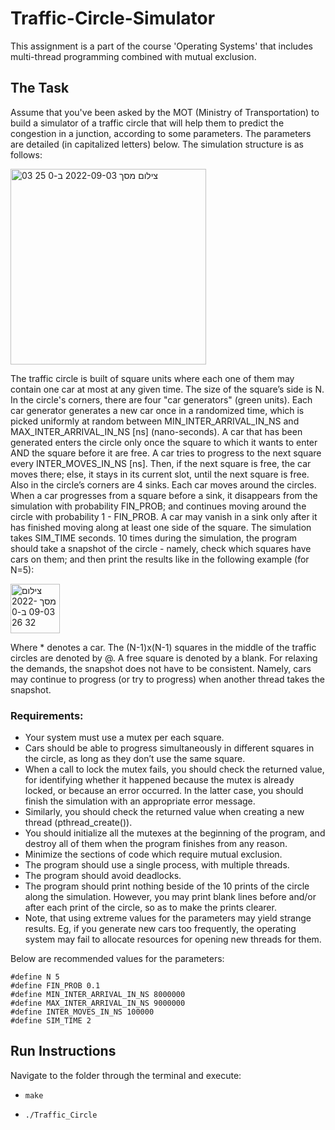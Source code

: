 # Traffic-Circle-Simulator

This assignment is a part of the course 'Operating Systems' that includes multi-thread programming combined with mutual exclusion.

## The Task

Assume that you've been asked by the MOT (Ministry of Transportation) to build a simulator of a traffic circle that will help them to predict the congestion in a junction, according to some parameters. The parameters are detailed (in capitalized letters) below.
The simulation structure is as follows:

<img width="313" alt="צילום מסך 2022-09-03 ב-0 25 03" src="https://user-images.githubusercontent.com/90688449/188237382-47db36d2-2e22-48ed-8ac1-0b6d1cd34fd4.png">

The traffic circle is built of square units where each one of them may contain one car at most at any given time. The size of the square’s side is N. 
In the circle's corners, there are four "car generators" (green units). Each car generator generates a new car once in a randomized time, which is picked uniformly at random between MIN_INTER_ARRIVAL_IN_NS and MAX_INTER_ARRIVAL_IN_NS [ns] (nano-seconds). 
A car that has been generated enters the circle only once the square to which it wants to enter AND the square before it are free.
A car tries to progress to the next square every INTER_MOVES_IN_NS [ns]. Then, if the next square is free, the car moves there; else, it stays in its current slot, until the next square is free.
Also in the circle’s corners are 4 sinks. Each car moves around the circles. When a car progresses from a square before a sink, it disappears from the simulation with probability FIN_PROB; and continues moving around the circle with probability 1 - FIN_PROB. A car may vanish in a sink only after it has finished moving along at least one side of the square.
The simulation takes SIM_TIME seconds.
10 times during the simulation, the program should take a snapshot of the circle  - namely, check which squares have cars on them; and then print the results like in the following example (for N=5):

<img width="79" alt="צילום מסך 2022-09-03 ב-0 32 26" src="https://user-images.githubusercontent.com/90688449/188238108-e549668b-5bd0-41c8-ac79-0f8046990351.png">

Where * denotes a car. The (N-1)x(N-1) squares in the middle of the traffic circles are denoted by @. A free square is denoted by a blank.
For relaxing the demands, the snapshot does not have to be consistent. Namely, cars may continue to progress (or try to progress) when another thread takes the snapshot.

### Requirements:
- Your system must use a mutex per each square.
- Cars should be able to progress simultaneously in different squares in the circle, as long as they don’t use the same square.
- When a call to lock the mutex fails, you should check the returned value, for identifying whether it happened because the mutex is already locked, or because an error occurred. In the latter case, you should finish the simulation with an appropriate error message.
- Similarly, you should check the returned value when creating a new thread (pthread_create()).
- You should initialize all the mutexes at the beginning of the program, and destroy all of them when the program finishes from any reason.
- Minimize the sections of code which require mutual exclusion. 
- The program should use a single process, with multiple threads.
- The program should avoid deadlocks.
- The program should print nothing beside of the 10 prints of the circle along the simulation. However, you may print blank lines before and/or after each print of the circle, so as to make the prints clearer.
- Note, that using extreme values for the parameters may yield strange results. Eg, if you generate new cars too frequently, the operating system may fail to allocate resources for opening new threads for them.

Below are recommended values for the parameters:
```
#define N 5
#define FIN_PROB 0.1
#define MIN_INTER_ARRIVAL_IN_NS 8000000
#define MAX_INTER_ARRIVAL_IN_NS 9000000
#define INTER_MOVES_IN_NS 100000
#define SIM_TIME 2
```

## Run Instructions

Navigate to the folder through the terminal and execute:

- `make`

- `./Traffic_Circle`
